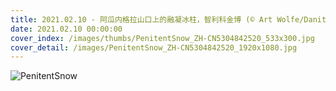 ```yaml
---
title: 2021.02.10 - 阿瓜内格拉山口上的融凝冰柱，智利科金博 (© Art Wolfe/Danita Delimont)
date: 2021.02.10 00:00:00
cover_index: /images/thumbs/PenitentSnow_ZH-CN5304842520_533x300.jpg
cover_detail: /images/PenitentSnow_ZH-CN5304842520_1920x1080.jpg
---
```


![PenitentSnow](/images/PenitentSnow_ZH-CN5304842520_1920x1080.jpg)

